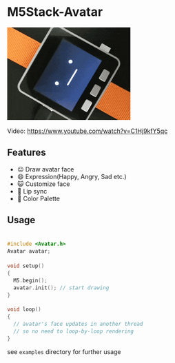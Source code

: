 # M5Stack-Avatar

![M5Stack-Avatar](docs/image/avatar.gif)

Video: https://www.youtube.com/watch?v=C1Hj9kfY5qc

## Features

* :neutral_face: Draw avatar face
* :smile:        Expression(Happy, Angry, Sad etc.)
* :smiley_cat:   Customize face
* :kiss:         Lip sync
* :art:          Color Palette

## Usage

```cpp

#include <Avatar.h>
Avatar avatar;

void setup()
{
  M5.begin();
  avatar.init(); // start drawing
}

void loop()
{
  // avatar's face updates in another thread
  // so no need to loop-by-loop rendering
}
```

see `examples` directory for further usage
